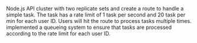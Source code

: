 Node.js API cluster with two replicate sets and create a route to handle a simple task. The task has a rate limit of 1 task per second and 20 task per min for each user ID. 
Users will hit the route to process tasks multiple times.
implemented a queueing system to ensure that tasks are processed according to the rate limit for each user ID.
